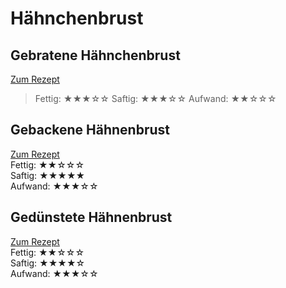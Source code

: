# Hähnchenbrust

## Gebratene Hähnchenbrust
[Zum Rezept](Gebratene_Haehnchenbrust.md)
> Fettig:  ★★★☆☆
> Saftig:  ★★★☆☆
> Aufwand: ★★☆☆☆

## Gebackene Hähnenbrust
[Zum Rezept](Gebackene_Haehnchenbrust.md)\
Fettig:  ★★☆☆☆\
Saftig:  ★★★★★\
Aufwand: ★★★☆☆

## Gedünstete Hähnenbrust
[Zum Rezept](Geduenstete_Haehnchenbrust.md)\
Fettig:  ★★☆☆☆\
Saftig:  ★★★★☆\
Aufwand: ★★★☆☆


